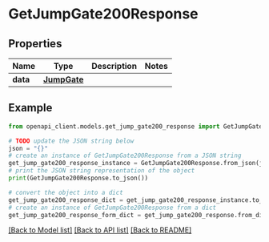 # GetJumpGate200Response



## Properties

Name | Type | Description | Notes
------------ | ------------- | ------------- | -------------
**data** | [**JumpGate**](JumpGate.md) |  | 

## Example

```python
from openapi_client.models.get_jump_gate200_response import GetJumpGate200Response

# TODO update the JSON string below
json = "{}"
# create an instance of GetJumpGate200Response from a JSON string
get_jump_gate200_response_instance = GetJumpGate200Response.from_json(json)
# print the JSON string representation of the object
print(GetJumpGate200Response.to_json())

# convert the object into a dict
get_jump_gate200_response_dict = get_jump_gate200_response_instance.to_dict()
# create an instance of GetJumpGate200Response from a dict
get_jump_gate200_response_form_dict = get_jump_gate200_response.from_dict(get_jump_gate200_response_dict)
```
[[Back to Model list]](../README.md#documentation-for-models) [[Back to API list]](../README.md#documentation-for-api-endpoints) [[Back to README]](../README.md)


